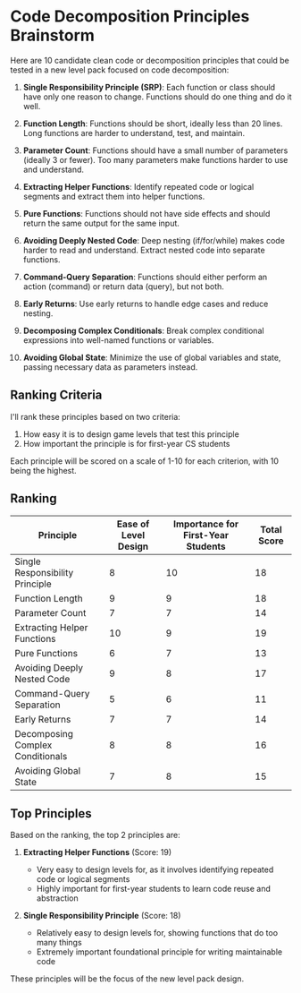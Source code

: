 # Code Decomposition Principles Brainstorm

Here are 10 candidate clean code or decomposition principles that could be tested in a new level pack focused on code
decomposition:

1. **Single Responsibility Principle (SRP)**: Each function or class should have only one reason to change. Functions
   should do one thing and do it well.

2. **Function Length**: Functions should be short, ideally less than 20 lines. Long functions are harder to understand,
   test, and maintain.

3. **Parameter Count**: Functions should have a small number of parameters (ideally 3 or fewer). Too many parameters
   make functions harder to use and understand.

4. **Extracting Helper Functions**: Identify repeated code or logical segments and extract them into helper functions.

5. **Pure Functions**: Functions should not have side effects and should return the same output for the same input.

6. **Avoiding Deeply Nested Code**: Deep nesting (if/for/while) makes code harder to read and understand. Extract nested
   code into separate functions.

7. **Command-Query Separation**: Functions should either perform an action (command) or return data (query), but not
   both.

8. **Early Returns**: Use early returns to handle edge cases and reduce nesting.

9. **Decomposing Complex Conditionals**: Break complex conditional expressions into well-named functions or variables.

10. **Avoiding Global State**: Minimize the use of global variables and state, passing necessary data as parameters
    instead.

## Ranking Criteria

I'll rank these principles based on two criteria:

1. How easy it is to design game levels that test this principle
2. How important the principle is for first-year CS students

Each principle will be scored on a scale of 1-10 for each criterion, with 10 being the highest.

## Ranking

| Principle                        | Ease of Level Design | Importance for First-Year Students | Total Score |
|----------------------------------|----------------------|------------------------------------|-------------|
| Single Responsibility Principle  | 8                    | 10                                 | 18          |
| Function Length                  | 9                    | 9                                  | 18          |
| Parameter Count                  | 7                    | 7                                  | 14          |
| Extracting Helper Functions      | 10                   | 9                                  | 19          |
| Pure Functions                   | 6                    | 7                                  | 13          |
| Avoiding Deeply Nested Code      | 9                    | 8                                  | 17          |
| Command-Query Separation         | 5                    | 6                                  | 11          |
| Early Returns                    | 7                    | 7                                  | 14          |
| Decomposing Complex Conditionals | 8                    | 8                                  | 16          |
| Avoiding Global State            | 7                    | 8                                  | 15          |

## Top Principles

Based on the ranking, the top 2 principles are:

1. **Extracting Helper Functions** (Score: 19)
    - Very easy to design levels for, as it involves identifying repeated code or logical segments
    - Highly important for first-year students to learn code reuse and abstraction

2. **Single Responsibility Principle** (Score: 18)
    - Relatively easy to design levels for, showing functions that do too many things
    - Extremely important foundational principle for writing maintainable code

These principles will be the focus of the new level pack design.